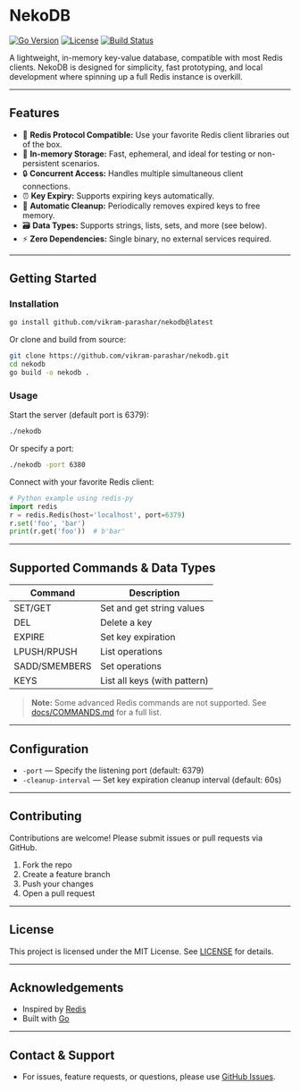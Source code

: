 # NekoDB

[![Go Version](https://img.shields.io/badge/go-1.18+-brightgreen)](https://golang.org/doc/go1.18)
[![License](https://img.shields.io/github/license/vikram-parashar/nekodb)](./LICENSE)
[![Build Status](https://github.com/vikram-parashar/nekodb/actions/workflows/go.yml/badge.svg)](https://github.com/vikram-parashar/nekodb/actions)

A lightweight, in-memory key-value database, compatible with most Redis clients. NekoDB is designed for simplicity, fast prototyping, and local development where spinning up a full Redis instance is overkill.

---

## Features

- 🐾 **Redis Protocol Compatible:** Use your favorite Redis client libraries out of the box.
- 💾 **In-memory Storage:** Fast, ephemeral, and ideal for testing or non-persistent scenarios.
- 🔒 **Concurrent Access:** Handles multiple simultaneous client connections.
- ⏰ **Key Expiry:** Supports expiring keys automatically.
- 🧹 **Automatic Cleanup:** Periodically removes expired keys to free memory.
- 🗃️ **Data Types:** Supports strings, lists, sets, and more (see below).
- ⚡ **Zero Dependencies:** Single binary, no external services required.

---

## Getting Started

### Installation

```sh
go install github.com/vikram-parashar/nekodb@latest
```

Or clone and build from source:

```sh
git clone https://github.com/vikram-parashar/nekodb.git
cd nekodb
go build -o nekodb .
```

### Usage

Start the server (default port is 6379):

```sh
./nekodb
```

Or specify a port:

```sh
./nekodb -port 6380
```

Connect with your favorite Redis client:

```python
# Python example using redis-py
import redis
r = redis.Redis(host='localhost', port=6379)
r.set('foo', 'bar')
print(r.get('foo'))  # b'bar'
```

---

## Supported Commands & Data Types

| Command    | Description                                     |
|------------|-------------------------------------------------|
| SET/GET    | Set and get string values                       |
| DEL        | Delete a key                                    |
| EXPIRE     | Set key expiration                              |
| LPUSH/RPUSH| List operations                                 |
| SADD/SMEMBERS | Set operations                               |
| KEYS       | List all keys (with pattern)                    |

> **Note:** Some advanced Redis commands are not supported. See [docs/COMMANDS.md](docs/COMMANDS.md) for a full list.

---

## Configuration

- `-port` — Specify the listening port (default: 6379)
- `-cleanup-interval` — Set key expiration cleanup interval (default: 60s)

---

## Contributing

Contributions are welcome! Please submit issues or pull requests via GitHub.

1. Fork the repo
2. Create a feature branch
3. Push your changes
4. Open a pull request

---

## License

This project is licensed under the MIT License. See [LICENSE](./LICENSE) for details.

---

## Acknowledgements

- Inspired by [Redis](https://redis.io/)
- Built with [Go](https://golang.org/)

---

## Contact & Support

- For issues, feature requests, or questions, please use [GitHub Issues](https://github.com/vikram-parashar/nekodb/issues).

